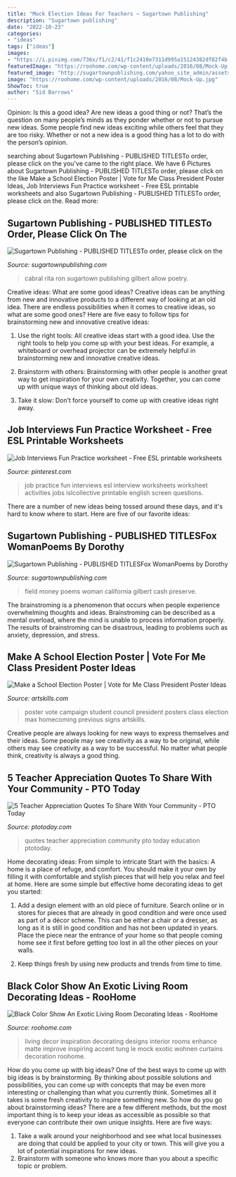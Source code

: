 ```yaml
---
title: "Mock Election Ideas For Teachers ~ Sugartown Publishing"
description: "Sugartown publishing"
date: "2022-10-23"
categories:
- "ideas"
tags: ["ideas"]
images:
- "https://i.pinimg.com/736x/f1/c2/41/f1c2410e7311d995a15124382df82f4b.jpg"
featuredImage: "https://roohome.com/wp-content/uploads/2016/08/Mock-Up.jpg"
featured_image: "http://sugartownpublishing.com/yahoo_site_admin/assets/images/Voices_from_the_Field_at_350_dpi.80123431_std.jpg"
image: "https://roohome.com/wp-content/uploads/2016/08/Mock-Up.jpg"
ShowToc: true
author: "Sid Barrows"
---
```



Opinion: Is this a good idea?
Are new ideas a good thing or not? That’s the question on many people’s minds as they ponder whether or not to pursue new ideas. Some people find new ideas exciting while others feel that they are too risky. Whether or not a new idea is a good thing has a lot to do with the person’s opinion.

	

		
searching about Sugartown Publishing - PUBLISHED TITLESTo order, please click on the you've came to the right place. We have 6 Pictures about Sugartown Publishing - PUBLISHED TITLESTo order, please click on the like Make a School Election Poster | Vote for Me Class President Poster Ideas, Job Interviews Fun Practice worksheet - Free ESL printable worksheets and also Sugartown Publishing - PUBLISHED TITLESTo order, please click on the. Read more:
		
    
## Sugartown Publishing - PUBLISHED TITLESTo Order, Please Click On The

<img loading=lazy src="http://sugartownpublishing.com/yahoo_site_admin/assets/images/1b_Author_photo_Ron_Cabral.63113149_std.jpg" onerror="this.onerror=null;this.src='https://tse3.mm.bing.net/th?id=OIP.KPuxpa3iDx0h8TYj5KzAhQAAAA&amp;pid=15.1';" alt="Sugartown Publishing - PUBLISHED TITLESTo order, please click on the">

_Source: sugartownpublishing.com_

>cabral rita ron sugartown publishing gilbert allow poetry. 

	

Creative ideas: What are some good ideas?
Creative ideas can be anything from new and innovative products to a different way of looking at an old idea. There are endless possibilities when it comes to creative ideas, so what are some good ones? Here are five easy to follow tips for brainstorming new and innovative creative ideas:
1) Use the right tools: All creative ideas start with a good idea. Use the right tools to help you come up with your best ideas. For example, a whiteboard or overhead projector can be extremely helpful in brainstorming new and innovative creative ideas.

2) Brainstorm with others: Brainstorming with other people is another great way to get inspiration for your own creativity. Together, you can come up with unique ways of thinking about old ideas.

3) Take it slow: Don’t force yourself to come up with creative ideas right away.

    
## Job Interviews Fun Practice Worksheet - Free ESL Printable Worksheets

<img loading=lazy src="https://i.pinimg.com/736x/f1/c2/41/f1c2410e7311d995a15124382df82f4b.jpg" onerror="this.onerror=null;this.src='https://tse4.mm.bing.net/th?id=OIP.-pEOThoCVTB1Vgx2FXN7jgHaKe&amp;pid=15.1';" alt="Job Interviews Fun Practice worksheet - Free ESL printable worksheets">

_Source: pinterest.com_

>job practice fun interviews esl interview worksheets worksheet activities jobs islcollective printable english screen questions. 

	

There are a number of new ideas being tossed around these days, and it's hard to know where to start. Here are five of our favorite ideas: 

    
## Sugartown Publishing - PUBLISHED TITLESFox WomanPoems By Dorothy

<img loading=lazy src="http://sugartownpublishing.com/yahoo_site_admin/assets/images/Voices_from_the_Field_at_350_dpi.80123431_std.jpg" onerror="this.onerror=null;this.src='https://tse1.mm.bing.net/th?id=OIP.fjDD9v3ye_t8jggkGVyhbgHaLH&amp;pid=15.1';" alt="Sugartown Publishing - PUBLISHED TITLESFox WomanPoems by Dorothy">

_Source: sugartownpublishing.com_

>field money poems woman california gilbert cash preserve. 

	

The brainstroming is a phenomenon that occurs when people experience overwhelming thoughts and ideas. Brainstroming can be described as a mental overload, where the mind is unable to process information properly. The results of brainstroming can be disastrous, leading to problems such as anxiety, depression, and stress.

    
## Make A School Election Poster | Vote For Me Class President Poster Ideas

<img loading=lazy src="http://www.artskills.com/UploadedPosterImages/Posters/Zoom/Wi0be.jpg" onerror="this.onerror=null;this.src='https://tse1.mm.bing.net/th?id=OIP.PZZSbG9HPaXc5LNWwkzDswHaLH&amp;pid=15.1';" alt="Make a School Election Poster | Vote for Me Class President Poster Ideas">

_Source: artskills.com_

>poster vote campaign student council president posters class election max homecoming previous signs artskills. 

	

Creative people are always looking for new ways to express themselves and their ideas. Some people may see creativity as a way to be original, while others may see creativity as a way to be successful. No matter what people think, creativity is always a good thing.

    
## 5 Teacher Appreciation Quotes To Share With Your Community - PTO Today

<img loading=lazy src="http://www.ptotoday.com/images/articles/small-blog/Education_Yeats_400.jpg" onerror="this.onerror=null;this.src='https://tse3.mm.bing.net/th?id=OIP.Vtj67TvQlurSklQjMClLtgAAAA&amp;pid=15.1';" alt="5 Teacher Appreciation Quotes To Share With Your Community - PTO Today">

_Source: ptotoday.com_

>quotes teacher appreciation community pto today education ptotoday. 

	

Home decorating ideas: From simple to intricate
Start with the basics: A home is a place of refuge, and comfort. You should make it your own by filling it with comfortable and stylish pieces that will help you relax and feel at home. Here are some simple but effective home decorating ideas to get you started:
1. Add a design element with an old piece of furniture. Search online or in stores for pieces that are already in good condition and were once used as part of a décor scheme. This can be either a chair or a dresser, as long as it is still in good condition and has not been updated in years. Place the piece near the entrance of your home so that people coming home see it first before getting too lost in all the other pieces on your walls.

2. Keep things fresh by using new products and trends from time to time.

    
## Black Color Show An Exotic Living Room Decorating Ideas - RooHome

<img loading=lazy src="https://roohome.com/wp-content/uploads/2016/08/Mock-Up.jpg" onerror="this.onerror=null;this.src='https://tse4.mm.bing.net/th?id=OIP.F07VOjsUEZ21fZ-RNBudiAHaEo&amp;pid=15.1';" alt="Black Color Show An Exotic Living Room Decorating Ideas - RooHome">

_Source: roohome.com_

>living decor inspiration decorating designs interior rooms enhance matte improve inspiring accent tung le mock exotic wohnen curtains decoration roohome. 

	

How do you come up with big ideas?
One of the best ways to come up with big ideas is by brainstorming. By thinking about possible solutions and possibilities, you can come up with concepts that may be even more interesting or challenging than what you currently think. Sometimes all it takes is some fresh creativity to inspire something new. So how do you go about brainstorming ideas? There are a few different methods, but the most important thing is to keep your ideas as accessible as possible so that everyone can contribute their own unique insights. Here are five ways: 
1) Take a walk around your neighborhood and see what local businesses are doing that could be applied to your city or town. This will give you a lot of potential inspirations for new ideas. 
2) Brainstorm with someone who knows more than you about a specific topic or problem.

